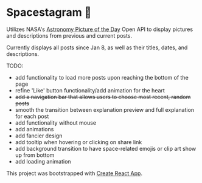 # Spacestagram 🔭
Utilizes NASA's [Astronomy Picture of the Day](https://apod.nasa.gov/apod/astropix.html) Open API to display pictures and descriptions from previous and current posts.

Currently displays all posts since Jan 8, as well as their titles, dates, and descriptions.

TODO:
- add functionality to load more posts upon reaching the bottom of the page
- refine 'Like' button functionality/add animation for the heart
- ~~add a navigation bar that allows users to choose most recent, random posts~~
- smooth the transition between explanation preview and full explanation for each post
- add functionality without mouse
- add animations
- add fancier design
- add tooltip when hovering or clicking on share link
- add background transition to have space-related emojis or clip art show up from bottom
- add loading animation

This project was bootstrapped with [Create React App](https://github.com/facebook/create-react-app).
